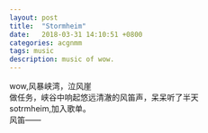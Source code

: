 ```yaml
---
layout: post
title:  "Stormheim"
date:   2018-03-31 14:10:51 +0800
categories: acgnmm
tags: music
description: music of wow.
---
```

wow,风暴峡湾，泣风崖  
做任务，峡谷中响起悠远清澈的风笛声，呆呆听了半天  
sotrmheim,加入歌单。  
风笛——
